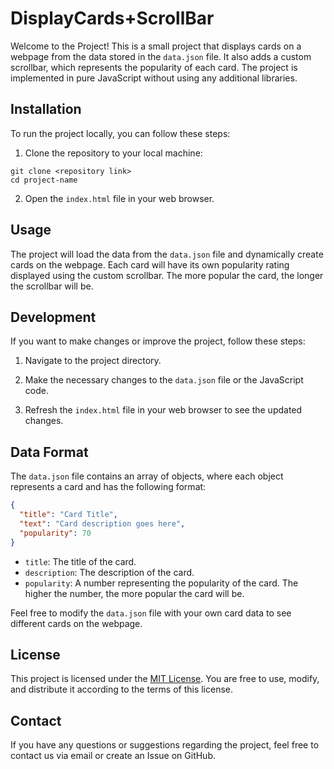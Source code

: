 # DisplayCards+ScrollBar

Welcome to the Project! This is a small project that displays cards on a webpage from the data stored in the `data.json` file. It also adds a custom scrollbar, which represents the popularity of each card. The project is implemented in pure JavaScript without using any additional libraries.

## Installation

To run the project locally, you can follow these steps:

1. Clone the repository to your local machine:

```
git clone <repository link>
cd project-name
```

2. Open the `index.html` file in your web browser.

## Usage

The project will load the data from the `data.json` file and dynamically create cards on the webpage. Each card will have its own popularity rating displayed using the custom scrollbar. The more popular the card, the longer the scrollbar will be.

## Development

If you want to make changes or improve the project, follow these steps:

1. Navigate to the project directory.

2. Make the necessary changes to the `data.json` file or the JavaScript code.

3. Refresh the `index.html` file in your web browser to see the updated changes.

## Data Format

The `data.json` file contains an array of objects, where each object represents a card and has the following format:

```json
{
  "title": "Card Title",
  "text": "Card description goes here",
  "popularity": 70
}
```

- `title`: The title of the card.
- `description`: The description of the card.
- `popularity`: A number representing the popularity of the card. The higher the number, the more popular the card will be.

Feel free to modify the `data.json` file with your own card data to see different cards on the webpage.

## License

This project is licensed under the [MIT License](https://opensource.org/licenses/MIT). You are free to use, modify, and distribute it according to the terms of this license.

## Contact

If you have any questions or suggestions regarding the project, feel free to contact us via email or create an Issue on GitHub.

